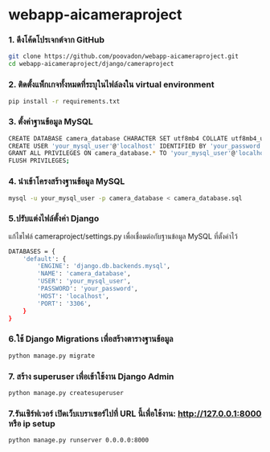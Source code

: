 # webapp-aicameraproject
### 1. ดึงโค้ดโปรเจกต์จาก GitHub
```bash
git clone https://github.com/poovadon/webapp-aicameraproject.git
cd webapp-aicameraproject/django/cameraproject
```
### 2. ติดตั้งแพ็กเกจทั้งหมดที่ระบุในไฟล์ลงใน virtual environment
```bash
pip install -r requirements.txt
```
### 3. ตั้งค่าฐานข้อมูล MySQL
```bash
CREATE DATABASE camera_database CHARACTER SET utf8mb4 COLLATE utf8mb4_unicode_ci;
CREATE USER 'your_mysql_user'@'localhost' IDENTIFIED BY 'your_password';
GRANT ALL PRIVILEGES ON camera_database.* TO 'your_mysql_user'@'localhost';
FLUSH PRIVILEGES;
```
### 4. นำเข้าโครงสร้างฐานข้อมูล MySQL
```bash
mysql -u your_mysql_user -p camera_database < camera_database.sql
```
### 5.ปรับแต่งไฟล์ตั้งค่า Django
แก้ไขไฟล์ cameraproject/settings.py เพื่อเชื่อมต่อกับฐานข้อมูล MySQL ที่ตั้งค่าไว้
```bash
DATABASES = {
    'default': {
        'ENGINE': 'django.db.backends.mysql',
        'NAME': 'camera_database',
        'USER': 'your_mysql_user',
        'PASSWORD': 'your_password',
        'HOST': 'localhost',
        'PORT': '3306',
    }
}
```
### 6.ใช้ Django Migrations เพื่อสร้างตารางฐานข้อมูล
```bash
python manage.py migrate
```
### 7. สร้าง superuser เพื่อเข้าใช้งาน Django Admin 
```bash
python manage.py createsuperuser
```
### 7.รันเซิร์ฟเวอร์ เปิดเว็บเบราเซอร์ไปที่ URL นี้เพื่อใช้งาน: http://127.0.0.1:8000 หรือ ip setup
```bash
python manage.py runserver 0.0.0.0:8000
```

